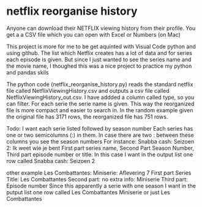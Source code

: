 # netflix reorganise history

Anyone can download their NETFLIX viewing history from their profile. You get a a CSV file which you can open with Excel or Numbers (on Mac)

This project is more for me to be get aquinted with Visual Code python and using github.
The list which Netflix creates has a lot of data and for series each episode is given. 
But since I just wanted to see the series name and the movie name, I thoughed this was a nice project to practice my python and pandas skils

The python code (netflix_reorganise_history.py) reads the standard netflix file called NetflixViewingHistory.csv and outputs a csv file 
called NetflixViewingHistory_out.csv. 
I have addded a column called type, so you can filter. For each serie the serie name is given. This way the reorganized file is more compact and easier to search in.
In the random example given the original file has 3171 rows, the reorganized file has 751 rows.

Todo: 
I want each serie listed followed by season number 
Each series has one or two semicolumns (:) in them. In case there are two : between these columns you see the season numbers
For instance:   Snabba cash: Seizoen 2: Ik weet wie je bent
First part series name, 
Second Part Season Number, 
Third part episode number or title.
In this case I want in the output list one row called Snabba cash: Seizoen 2 

other example 
Les Combattantes: Miniserie: Aflevering 7
First part Series Title: Les Combattantes
Second part: no extra info: Miniserie
Third part: Episode number
Since this apparently a serie with one season I want in the putput list one row called
Les Combattantes Miniserie or just Les Combattantes
